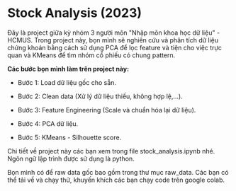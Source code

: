# Stock Analysis (2023)

Đây là project giữa kỳ nhóm 3 người môn "Nhập môn khoa học dữ liệu" - HCMUS. Trong project này, bọn mình sẽ nghiên cứu và phân tích dữ liệu chứng khoán bằng cách sử dụng PCA để lọc feature và tiện cho việc trực quan và KMeans để tìm nhóm cổ phiếu có chung pattern.

**Các bước bọn mình làm trên project này:**

- Bước 1: Load dữ liệu gốc cho sẵn.

- Bước 2: Clean data (Xử lý dữ liệu thiếu, không hợp lệ,...).

- Bước 3: Feature Engineering (Scale và chuẩn hóa lại dữ liệu).

- Bước 4: PCA dữ liệu.

- Bước 5: KMeans - Silhouette score.

Chi tiết về project này các bạn xem trong file stock_analysis.ipynb nhé. Ngôn ngữ lập trình được sử dụng là python.

Bọn mình có để raw data gốc bao gồm  trong thư mục raw_data. Các bạn có thể tải về và chạy thử, khuyến khích các bạn chạy code trên google colab.
